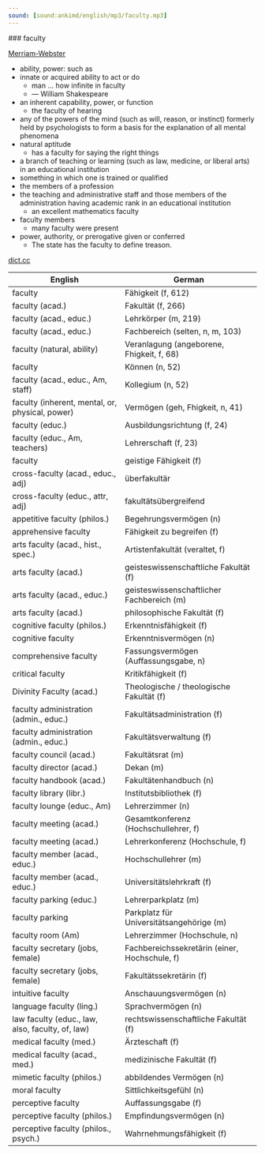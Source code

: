 ```yaml
---
sound: [sound:ankimd/english/mp3/faculty.mp3]
---
```


\### faculty

[Merriam-Webster](https://www.merriam-webster.com/dictionary/faculty)

- ability, power: such as
- innate or acquired ability to act or do
    - man … how infinite in faculty
    - — William Shakespeare
- an inherent capability, power, or function
    - the faculty of hearing
- any of the powers of the mind (such as will, reason, or instinct) formerly held by psychologists to form a basis for the explanation of all mental phenomena
- natural aptitude
    - has a faculty for saying the right things
- a branch of teaching or learning (such as law, medicine, or liberal arts) in an educational institution
- something in which one is trained or qualified
- the members of a profession
- the teaching and administrative staff and those members of the administration having academic rank in an educational institution
    - an excellent mathematics faculty
- faculty members
    - many faculty were present
- power, authority, or prerogative given or conferred
    - The state has the faculty to define treason.

[dict.cc](https://www.dict.cc/faculty)

| English        | German       |
| -------------- | ------------ |
| faculty | Fähigkeit (f, 612) |
| faculty (acad.) | Fakultät (f, 266) |
| faculty (acad., educ.) | Lehrkörper (m, 219) |
| faculty (acad., educ.) | Fachbereich (selten, n, m, 103) |
| faculty (natural, ability) | Veranlagung (angeborene, Fhigkeit, f, 68) |
| faculty | Können (n, 52) |
| faculty (acad., educ., Am, staff) | Kollegium (n, 52) |
| faculty (inherent, mental, or, physical, power) | Vermögen (geh, Fhigkeit, n, 41) |
| faculty (educ.) | Ausbildungsrichtung (f, 24) |
| faculty (educ., Am, teachers) | Lehrerschaft (f, 23) |
| faculty | geistige Fähigkeit (f) |
| cross-faculty (acad., educ., adj) | überfakultär |
| cross-faculty (educ., attr, adj) | fakultätsübergreifend |
| appetitive faculty (philos.) | Begehrungsvermögen (n) |
| apprehensive faculty | Fähigkeit zu begreifen (f) |
| arts faculty (acad., hist., spec.) | Artistenfakultät (veraltet, f) |
| arts faculty (acad.) | geisteswissenschaftliche Fakultät (f) |
| arts faculty (acad., educ.) | geisteswissenschaftlicher Fachbereich (m) |
| arts faculty (acad.) | philosophische Fakultät (f) |
| cognitive faculty (philos.) | Erkenntnisfähigkeit (f) |
| cognitive faculty | Erkenntnisvermögen (n) |
| comprehensive faculty | Fassungsvermögen (Auffassungsgabe, n) |
| critical faculty | Kritikfähigkeit (f) |
| Divinity Faculty (acad.) | Theologische / theologische Fakultät (f) |
| faculty administration (admin., educ.) | Fakultätsadministration (f) |
| faculty administration (admin., educ.) | Fakultätsverwaltung (f) |
| faculty council (acad.) | Fakultätsrat (m) |
| faculty director (acad.) | Dekan (m) |
| faculty handbook (acad.) | Fakultätenhandbuch (n) |
| faculty library (libr.) | Institutsbibliothek (f) |
| faculty lounge (educ., Am) | Lehrerzimmer (n) |
| faculty meeting (acad.) | Gesamtkonferenz (Hochschullehrer, f) |
| faculty meeting (acad.) | Lehrerkonferenz (Hochschule, f) |
| faculty member (acad., educ.) | Hochschullehrer (m) |
| faculty member (acad., educ.) | Universitätslehrkraft (f) |
| faculty parking (educ.) | Lehrerparkplatz (m) |
| faculty parking | Parkplatz für Universitätsangehörige (m) |
| faculty room (Am) | Lehrerzimmer (Hochschule, n) |
| faculty secretary (jobs, female) | Fachbereichssekretärin (einer, Hochschule, f) |
| faculty secretary (jobs, female) | Fakultätssekretärin (f) |
| intuitive faculty | Anschauungsvermögen (n) |
| language faculty (ling.) | Sprachvermögen (n) |
| law faculty (educ., law, also, faculty, of, law) | rechtswissenschaftliche Fakultät (f) |
| medical faculty (med.) | Ärzteschaft (f) |
| medical faculty (acad., med.) | medizinische Fakultät (f) |
| mimetic faculty (philos.) | abbildendes Vermögen (n) |
| moral faculty | Sittlichkeitsgefühl (n) |
| perceptive faculty | Auffassungsgabe (f) |
| perceptive faculty (philos.) | Empfindungsvermögen (n) |
| perceptive faculty (philos., psych.) | Wahrnehmungsfähigkeit (f) |
